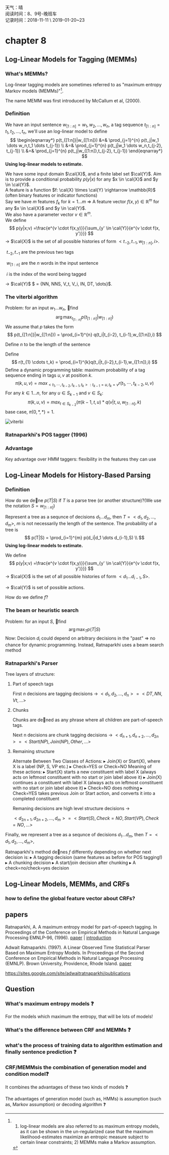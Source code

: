 天气：晴  
阅读时间：8、9号-晚班车<br>记录时间：2018-11-11 \ 2019-01-20~23

# chapter 8

## Log-Linear Models for Tagging (MEMMs)

### What's MEMMs?

Log-linear tagging models are sometimes referred to as "maximum entropy Markov models (MEMMs)"[^1].

The name MEMM was first introduced by McCallum et al, (2000).

### Definition

We have an input sentence $w_{[1:n]} = w_1,w_2,\dots,w_n$, a tag sequence $t_{[1:n]} = t_1,t_2,\dots,t_n$, we'll use an log-linear model to define
$$
\begin{eqnarray*}
p(t_{[1:n]}|w_{[1:n]}) 
&=& \prod_{j=1}^{n} p(t_j|w_1 \dots w_n,t_1 \dots t_{j-1}) \\
&=& \prod_{j=1}^{n} p(t_j|w_1 \dots w_n,t_{j-2}, t_{j-1}) \\
&=& \prod_{j=1}^{n} p(t_j|w_{[1:n]},t_{j-2}, t_{j-1})
\end{eqnarray*}
$$
**Using log-linear models to estimate.**

We have some input domain $\cal{X}$, and a finite label set $\cal{Y}$. Aim is to provide a conditional probability $p(y|x)$ for any $x \in \cal{X}$ and $y \in \cal{Y}$.<br>A feature is a function $f: \cal{X} \times \cal{Y} \rightarrow \mathbb{R}$ (often binary features or indicator functions)<br>Say we have $m$ features $f_k$ for $k=1 \dots m$  $\Rightarrow$ A feature vector $f(x,y) \in \mathbb{R}^m$ for any $x \in \cal{X}$ and $y \in \cal{Y}$.<br>We also have a parameter vector $v \in \mathbb{R}^m$.<br>We define
$$
p(y|x;v) =\frac{e^{v \cdot f(x,y)}}{\sum_{y' \in \cal{Y}}{e^{v \cdot f(x, y')}}}
$$
$\rightarrow$ $\cal{X}$ is the set of all possible histories of form $<t_{-2},t_{-1}, w_{[1:n]},i>$.

​	$t_{-2},t_{-1}$ are the previous two tags

​	$w_{[1:n]}$ are the $n$ words in the input sentence

​	$i$ is the index of the word being tagged

$\rightarrow$ $\cal{Y}$ $ = \{NN, NNS, V_t, V_i, IN, DT, \dots\}$.



### The viterbi algorithm

Problem: for an input $w_1 \dots w_n$, find
$$
\arg \max_{t_{[1:n]}} p(t_{[1:n]}|w_{[1:n]}) 
$$
We assume that $p$ takes the form
$$
p(t_{[1:n]}|w_{[1:n]}) 
= \prod_{i=1}^{n} q(t_i|t_{i-2}, t_{i-1},w_{[1:n]},i)
$$


Define $n$ to be the length of the sentence

Define 
$$
r(t_{1} \cdots t_k) = \prod_{i=1}^{k}q(t_i|t_{i-2},t_{i-1},w_{[1:n]},i)
$$
Define a dynamic programming table: maximum probability of a tag sequence ending in tags $u,v$ at position $k$.
$$
\pi(k,u,v) = max_{<t_1,\cdots,t_{k-2},t_{k-1},t_k>:t_{k-1}=u,t_k=v} r(t_1,\cdots,t_{k-2},u,v)
$$
 For any $k \in {1\dots n}$, for any $u \in S_{k-1}$ and $v \in S_{k}$:
$$
\pi(k,u,v) = max_{t \in S_{k-2}} (\pi(k-1,t,u) * q(v|t,u,w_{[1:n]},k) \tag{1}
$$
base case, $\pi(0, *,*) = 1​$.



![viterbi](https://github.com/bifeng/daily_book_notes/raw/master/resource/viterbi_backpointers_memms.png)



### Ratnaparkhi's POS tagger (1996)



### Advantage

Key advantage over HMM taggers:  flexibility in the features they can use



## Log-Linear Models for History-Based Parsing



### Definition

How do we dene $p(T|S)$ if $T$ is a parse tree (or another structure)?(We use the notation $S = w_{[1:n]}$)

Represent a tree as a sequnce of decisions $d_1 \dots d_m$, then $T=<d_1,d_2,\dots,d_m>$, $m$ is not necessarily the length of the sentence. The probability of a tree is
$$
p(T|S) 
= \prod_{i=1}^{m} p(d_i|d_1 \dots d_{i-1},S) \\
$$
**Using log-linear models to estimate.**

We define
$$
p(y|x;v) =\frac{e^{v \cdot f(x,y)}}{\sum_{y' \in \cal{Y}}{e^{v \cdot f(x, y')}}}
$$
$\rightarrow$ $\cal{X}$ is the set of all possible histories of form $<d_1 \dots d_{i-1},S>$.

$\rightarrow$ $\cal{Y}$ is set of possible actions.

How do we define $f$?

### The beam or heuristic search

Problem: for an input $S$, find
$$
\arg \max_T p(T|S)
$$
Now: Decision $d_i$ could depend on arbitrary decisions in the "past" $\Rightarrow$ no chance for dynamic programming.
Instead, Ratnaparkhi uses a beam search method

### Ratnaparkhi's Parser

Tree layers of structure:

1. Part of speech tags

   First $n$ decisions are tagging decisions $\rightarrow$  $<d_1,d_2,\dots,d_n> = <DT,NN,Vt,\dots>$ 

2. Chunks

   Chunks are dened as any phrase where all children are part-of-speech tags.

   Next n decisions are chunk tagging decisions $\rightarrow$ $<d_{n+1},d_{n+2},\dots,d_{2n}> = <Start(NP),Join(NP),Other,\dots>$ 

3. Remaining structure

   Alternate Between Two Classes of Actions:
   $\blacktriangleright$ Join(X) or Start(X), where X is a label (NP, S, VP etc.)
   $\blacktriangleright$ Check=YES or Check=NO
   Meaning of these actions:
   $\blacktriangleright$ Start(X) starts a new constituent with label X
   (always acts on leftmost constituent with no start or join label above it)
   $\blacktriangleright$ Join(X) continues a constituent with label X
   (always acts on leftmost constituent with no start or join label above it)
   $\blacktriangleright$ Check=NO does nothing
   $\blacktriangleright$ Check=YES takes previous Join or Start action, and converts it into a completed constituent

   Remaning decisions are high level structure decisions $\rightarrow$

   $<d_{2n+1},d_{2n+2},\dots,d_{m}> = <Start(S),Check=NO,Start(VP),Check=NO,\dots>$ 

Finally, we represent a tree as a sequnce of decisions $d_1 \dots d_m$, then $T=<d_1,d_2,\dots,d_m>$,



Ratnaparkhi's method denes $f$ differently depending on whether next decision is:
$\blacktriangleright$ A tagging decision
(same features as before for POS tagging!)
$\blacktriangleright$ A chunking decision
$\blacktriangleright$ A start/join decision after chunking
$\blacktriangleright$ A check=no/check=yes decision



## Log-Linear Models, MEMMs, and CRFs

### how to define the global feature vector about CRFs?



## papers

Ratnaparkhi, A. A maximum entropy model for part-of-speech tagging. In Proceedings of the Conference on Empirical Methods in Natural Language Processing EMNLP-96, (1996). [paper](http://acl.ldc.upenn.edu/W/W96/W96-0213.pdf) | [introduction](http://curtis.ml.cmu.edu/w/courses/index.php/Ratnaparkhi_EMNLP_1996)

Adwait Ratnaparkhi. (1997). A Linear Observed Time Statistical Parser Based on Maximum Entropy Models. In Proceedings of the Second Conference on Empirical Methods in Natural Language Processing (EMNLP). Brown University, Providence, Rhode Island. [paper](http://www.aclweb.org/anthology/W/W97/W97-0301.pdf) 

https://sites.google.com/site/adwaitratnaparkhi/publications

## Question

### What's maximum entropy models :question: 

For the models which maximum the entropy, that will be lots of models!



### What's the difference between CRF and MEMMs :question:



### what's the process of training data to  algorithm estimation and finally sentence prediction :question:



### CRF/MEMMs​ is the combination of generation model and condition model:question:

It combines the advantages of these two kinds of models :question:

The advantages of generation model (such as, HMMs) is assumption (such as, Markov assumption) or decoding algorithm :question:





[^1]: 1) log-linear models are also referred to as maximum entropy models, as it can be shown in the un-regularized case that the maximum likelihood-estimates maximize an entropic measure subject to certain linear constraints;    2) MEMMs make a Markov assumption.

